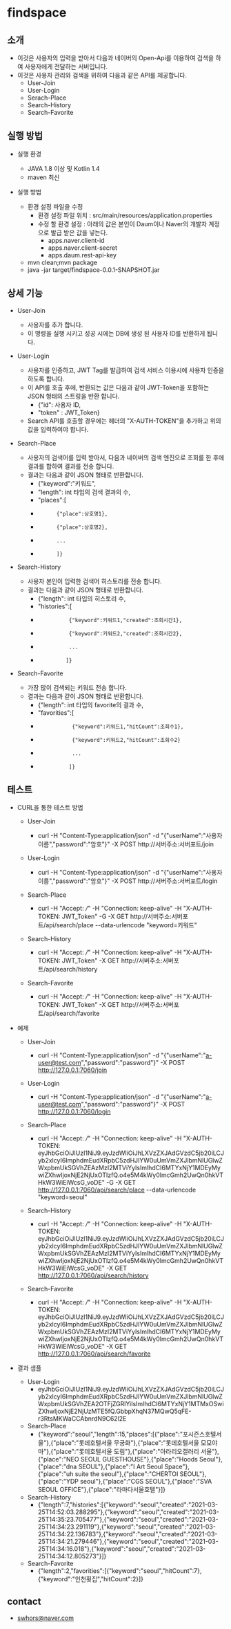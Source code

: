 # findspace

## 소개
- 이것은 사용자의 입력을 받아서 다음과 네이버의 Open-Api를 이용하여 검색을 하여 사용자에게 전달하는 서버입니다.
- 이것은 사용자 관리와 검색을 위하여 다음과 같은 API를 제공합니다.
  - User-Join
  - User-Login
  - Serach-Place
  - Search-History
  - Search-Favorite

## 실행 방법
- 실행 환경
  -  JAVA 1.8 이상 및 Kotlin 1.4
  -  maven 최신

- 실행 방법
  - 환경 설정 파일을 수정
    - 환경 설정 파일 위치 : src/main/resources/application.properties
    - 수정 할 환경 설정 : 아래의 값은 본인이 Daum이나 Naver의 개발자 계정으로 발급 받은 값을 넣는다.
      - apps.naver.client-id
      - apps.naver.client-secret
      - apps.daum.rest-api-key
  - mvn clean;mvn package
  - java -jar target/findspace-0.0.1-SNAPSHOT.jar

## 상세 기능
- User-Join
  - 사용자를 추가 합니다.
  - 이 명령을 실행 시키고 성공 시에는 DB에 생성 된 사용자 ID를 반환하게 됩니다.

- User-Login
  - 사용자를 인증하고, JWT Tag를 발급하여 검색 서비스 이용시에 사용자 인증을 하도록 합니다.
  - 이 API를 호출 후에, 반환되는 값은 다음과 같이 JWT-Token을 포함하는 JSON 형태의 스트링을 반환 합니다.
    - {"id": 사용자 ID,
    -  "token" : JWT_Token}
  - Search API를 호출할 경우에는 헤더의 "X-AUTH-TOKEN"을 추가하고 위의 값을 입력하여야 합니다.

- Search-Place
  - 사용자의 검색어를 입력 받아서, 다음과 네이버의 검색 엔진으로 조회를 한 후에 결과를 합하여 결과를 전송 합니다.
  - 결과는 다음과 같이 JSON 형태로 반환합니다.
    - {"keyword":"키워드",
    -  "length": int 타입의 검색 결과의 수,
    -  "places":[
    -           {"place":상호명1},
    -           {"place":상호명2},
    -           ...
    -           ]}

- Search-History
  - 사용자 본인이 입력한 검색어 히스토리를 전송 합니다.
  - 결과는 다음과 같이 JSON 형태로 반환합니다.
    - {"length": int 타입의 히스토리 수,
    -  "histories":[
    -               {"keyword":키워드1,"created":조회시간1},
    -               {"keyword":키워드2,"created":조회시간2},
    -               ...
    -              ]}

- Search-Favorite
  - 가장 많이 검색되는 키워드 전송 합니다.
  - 결과는 다음과 같이 JSON 형태로 반환합니다.
    - {"length": int 타입의 favorite의 결과 수,
    -  "favorities":[
    -                {"keyword":키워드1,"hitCount":조회수1},
    -                {"keyword":키워드2,"hitCount":조회수2}
    -                ...
    -               ]}

## 테스트
- CURL을 통한 테스트 방법
  - User-Join
    - curl -H "Content-Type:application/json" -d "{\"userName\":\"사용자이름\",\"password\":\"암호\"}" -X POST http://서버주소:서버포트/join

  - User-Login
    - curl -H "Content-Type:application/json" -d "{\"userName\":\"사용자이름\",\"password\":\"암호\"}" -X POST http://서버주소:서버포트/login

  - Search-Place
    - curl -H "Accept: */*" -H "Connection: keep-alive" -H "X-AUTH-TOKEN: JWT_Token" -G -X GET http://서버주소:서버포트/api/search/place --data-urlencode "keyword=키워드"

  - Search-History
    - curl -H "Accept: */*" -H "Connection: keep-alive" -H "X-AUTH-TOKEN: JWT_Token" -X GET http://서버주소:서버포트/api/search/history

  - Search-Favorite
    - curl -H "Accept: */*" -H "Connection: keep-alive" -H "X-AUTH-TOKEN: JWT_Token" -X GET http://서버주소:서버포트/api/search/favorite

- 예제
  - User-Join
    - curl -H "Content-Type:application/json" -d "{\"userName\":\"a-user@test.com\",\"password\":\"password\"}" -X POST http://127.0.0.1:7060/join

  - User-Login
    - curl -H "Content-Type:application/json" -d "{\"userName\":\"a-user@test.com\",\"password\":\"password\"}" -X POST http://127.0.0.1:7060/login

  - Search-Place
    - curl -H "Accept: */*" -H "Connection: keep-alive" -H "X-AUTH-TOKEN: eyJhbGciOiJIUzI1NiJ9.eyJzdWIiOiJhLXVzZXJAdGVzdC5jb20iLCJyb2xlcyI6ImphdmEudXRpbC5zdHJlYW0uUmVmZXJlbmNlUGlwZWxpbmUkSGVhZEAzMzI2MTViYyIsImlhdCI6MTYxNjY1MDEyMywiZXhwIjoxNjE2NjUxOTIzfQ.o4e5M4kWy0lmcGmh2UwQn0hkVTHkW3WiEiWcsG_voDE" -G -X GET http://127.0.0.1:7060/api/search/place --data-urlencode "keyword=seoul"

  - Search-History
    - curl -H "Accept: */*" -H "Connection: keep-alive" -H "X-AUTH-TOKEN: eyJhbGciOiJIUzI1NiJ9.eyJzdWIiOiJhLXVzZXJAdGVzdC5jb20iLCJyb2xlcyI6ImphdmEudXRpbC5zdHJlYW0uUmVmZXJlbmNlUGlwZWxpbmUkSGVhZEAzMzI2MTViYyIsImlhdCI6MTYxNjY1MDEyMywiZXhwIjoxNjE2NjUxOTIzfQ.o4e5M4kWy0lmcGmh2UwQn0hkVTHkW3WiEiWcsG_voDE" -X GET http://127.0.0.1:7060/api/search/history

  - Search-Favorite
    - curl -H "Accept: */*" -H "Connection: keep-alive" -H "X-AUTH-TOKEN: eyJhbGciOiJIUzI1NiJ9.eyJzdWIiOiJhLXVzZXJAdGVzdC5jb20iLCJyb2xlcyI6ImphdmEudXRpbC5zdHJlYW0uUmVmZXJlbmNlUGlwZWxpbmUkSGVhZEAzMzI2MTViYyIsImlhdCI6MTYxNjY1MDEyMywiZXhwIjoxNjE2NjUxOTIzfQ.o4e5M4kWy0lmcGmh2UwQn0hkVTHkW3WiEiWcsG_voDE" -X GET http://127.0.0.1:7060/api/search/favorite

- 결과 샘플
  - User-Login
    - eyJhbGciOiJIUzI1NiJ9.eyJzdWIiOiJhLXVzZXJAdGVzdC5jb20iLCJyb2xlcyI6ImphdmEudXRpbC5zdHJlYW0uUmVmZXJlbmNlUGlwZWxpbmUkSGVhZEA2OTFjZGRlYiIsImlhdCI6MTYxNjY1MTMxOSwiZXhwIjoxNjE2NjUzMTE5fQ.GbbpXhqN37MQwQ5qFE-r3RtsMKWaCCAbnrdN9C62l2E
  - Search-Place
    - {"keyword":"seoul","length":15,"places":[{"place":"포시즌스호텔서울"},{"place":"롯데호텔서울 무궁화"},{"place":"롯데호텔서울 모모야마"},{"place":"롯데호텔서울 도림"},{"place":"아라리오갤러리 서울"},{"place":"NEO SEOUL GUESTHOUSE"},{"place":"Hoods Seoul"},{"place":"dna SEOUL"},{"place":"I Art Seoul Space"},{"place":"uh suite the seoul"},{"place":"CHERTOI SEOUL"},{"place":"YDP seoul"},{"place":"CGS SEOUL"},{"place":"SVA SEOUL OFFICE"},{"place":"라마다서울호텔"}]}
  - Search-History
    - {"length":7,"histories":[{"keyword":"seoul","created":"2021-03-25T14:52:03.288295"},{"keyword":"seoul","created":"2021-03-25T14:35:23.705477"},{"keyword":"seoul","created":"2021-03-25T14:34:23.291119"},{"keyword":"seoul","created":"2021-03-25T14:34:22.136783"},{"keyword":"seoul","created":"2021-03-25T14:34:21.279446"},{"keyword":"seoul","created":"2021-03-25T14:34:16.018"},{"keyword":"seoul","created":"2021-03-25T14:34:12.805273"}]}
  - Search-Favorite
    - {"length":2,"favorities":[{"keyword":"seoul","hitCount":7},{"keyword":"인천횟집","hitCount":2}]}

## contact
  - swhors@naver.com
